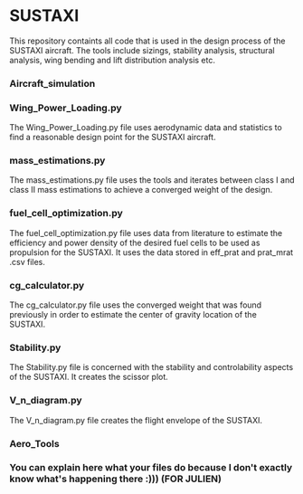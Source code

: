 # SUSTAXI


This repository containts all code that is used in the design process of the SUSTAXI aircraft.
The tools include sizings, stability analysis, structural analysis, wing bending and lift distribution analysis etc.

### Aircraft_simulation ###

### Wing_Power_Loading.py ###
The Wing_Power_Loading.py file uses aerodynamic data and statistics to find a reasonable design point for the SUSTAXI aircraft.

### mass_estimations.py ###
The mass_estimations.py file uses the tools and iterates between class I and class II mass estimations to achieve a converged weight of the design.

### fuel_cell_optimization.py ###
The fuel_cell_optimization.py file uses data from literature to estimate the efficiency and power density of the desired fuel cells to be used as propulsion for the SUSTAXI. It uses the data stored in eff_prat and prat_mrat .csv files.

### cg_calculator.py ###
The cg_calculator.py file uses the converged weight that was found previously in order to estimate the center of gravity location of the SUSTAXI.

### Stability.py ###
The Stability.py file is concerned with the stability and controlability aspects of the SUSTAXI. It creates the scissor plot.

### V_n_diagram.py ###
The V_n_diagram.py file creates the flight envelope of the SUSTAXI.

### Aero_Tools ###

### You can explain here what your files do because I don't exactly know what's happening there :))) (FOR JULIEN)
